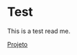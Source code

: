 # Test

This is a test read me.  

<a class="btn" href="https://colab.research.google.com/drive/1-YBX-NuUTk1n6RIE89iY_yzjXOYtM-0o" role="button">Projeto</a>
